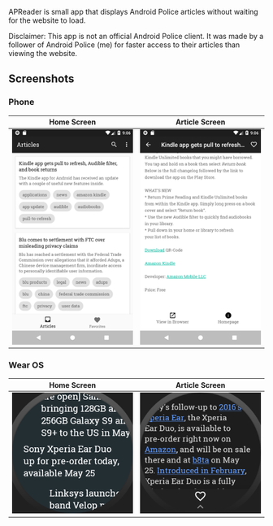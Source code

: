 APReader is small app that displays Android Police articles without waiting for the website to load.

Disclaimer: This app is not an official Android Police client. It was made by a follower of Android Police (me) for faster access to their articles than viewing the website.

## Screenshots
### Phone

|Home Screen|Article Screen|
|-----|-----|
|![img](./.github/images/main.png?raw=true)|![img](./.github/images/article.png?raw=true)|

### Wear OS

|Home Screen|Article Screen|
|-----|-----|
|![img](./.github/images/wear-main.png?raw=true)|![img](./.github/images/wear-article.png?raw=true)|
